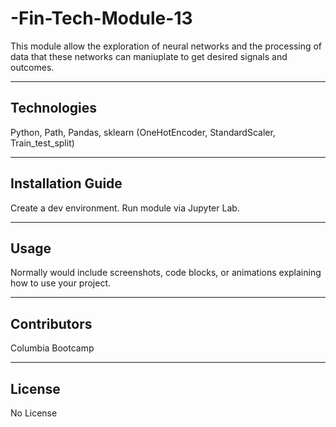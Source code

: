 # -Fin-Tech-Module-13
This module allow the exploration of neural networks and the processing of data that these networks can maniuplate to get desired signals and outcomes.

---

## Technologies

Python, Path, Pandas, sklearn (OneHotEncoder, StandardScaler, Train_test_split)

---

## Installation Guide

Create a dev environment.  Run module via Jupyter Lab. 


---

## Usage

Normally would include screenshots, code blocks, or animations explaining how to use your project.


---

## Contributors

Columbia Bootcamp

---

## License

No License